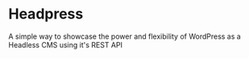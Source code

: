 # Headpress
A simple way to showcase the power and flexibility of WordPress as a Headless CMS using it's REST API
